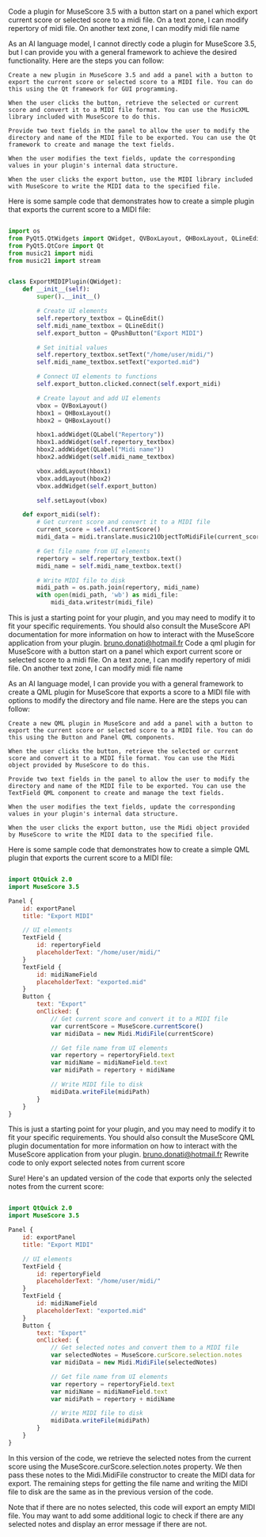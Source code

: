 Code a plugin for MuseScore 3.5 with a button start on a panel which export current score or selected score to a midi file. On a text zone, I can modify repertory of midi file. On another text zone, I can modify midi file name

As an AI language model, I cannot directly code a plugin for MuseScore 3.5, but I can provide you with a general framework to achieve the desired functionality. Here are the steps you can follow:

    Create a new plugin in MuseScore 3.5 and add a panel with a button to export the current score or selected score to a MIDI file. You can do this using the Qt framework for GUI programming.

    When the user clicks the button, retrieve the selected or current score and convert it to a MIDI file format. You can use the MusicXML library included with MuseScore to do this.

    Provide two text fields in the panel to allow the user to modify the directory and name of the MIDI file to be exported. You can use the Qt framework to create and manage the text fields.

    When the user modifies the text fields, update the corresponding values in your plugin's internal data structure.

    When the user clicks the export button, use the MIDI library included with MuseScore to write the MIDI data to the specified file.

Here is some sample code that demonstrates how to create a simple plugin that exports the current score to a MIDI file:

```python

import os
from PyQt5.QtWidgets import QWidget, QVBoxLayout, QHBoxLayout, QLineEdit, QPushButton
from PyQt5.QtCore import Qt
from music21 import midi
from music21 import stream


class ExportMIDIPlugin(QWidget):
    def __init__(self):
        super().__init__()

        # Create UI elements
        self.repertory_textbox = QLineEdit()
        self.midi_name_textbox = QLineEdit()
        self.export_button = QPushButton("Export MIDI")

        # Set initial values
        self.repertory_textbox.setText("/home/user/midi/")
        self.midi_name_textbox.setText("exported.mid")

        # Connect UI elements to functions
        self.export_button.clicked.connect(self.export_midi)

        # Create layout and add UI elements
        vbox = QVBoxLayout()
        hbox1 = QHBoxLayout()
        hbox2 = QHBoxLayout()

        hbox1.addWidget(QLabel("Repertory"))
        hbox1.addWidget(self.repertory_textbox)
        hbox2.addWidget(QLabel("Midi name"))
        hbox2.addWidget(self.midi_name_textbox)

        vbox.addLayout(hbox1)
        vbox.addLayout(hbox2)
        vbox.addWidget(self.export_button)

        self.setLayout(vbox)

    def export_midi(self):
        # Get current score and convert it to a MIDI file
        current_score = self.currentScore()
        midi_data = midi.translate.music21ObjectToMidiFile(current_score)

        # Get file name from UI elements
        repertory = self.repertory_textbox.text()
        midi_name = self.midi_name_textbox.text()

        # Write MIDI file to disk
        midi_path = os.path.join(repertory, midi_name)
        with open(midi_path, 'wb') as midi_file:
            midi_data.writestr(midi_file)
```
This is just a starting point for your plugin, and you may need to modify it to fit your specific requirements. You should also consult the MuseScore API documentation for more information on how to interact with the MuseScore application from your plugin.
bruno.donati@hotmail.fr
Code a qml plugin for MuseScore with a button start on a panel which export current score or selected score to a midi file. On a text zone, I can modify repertory of midi file. On another text zone, I can modify midi file name

As an AI language model, I can provide you with a general framework to create a QML plugin for MuseScore that exports a score to a MIDI file with options to modify the directory and file name. Here are the steps you can follow:

    Create a new QML plugin in MuseScore and add a panel with a button to export the current score or selected score to a MIDI file. You can do this using the Button and Panel QML components.

    When the user clicks the button, retrieve the selected or current score and convert it to a MIDI file format. You can use the Midi object provided by MuseScore to do this.

    Provide two text fields in the panel to allow the user to modify the directory and name of the MIDI file to be exported. You can use the TextField QML component to create and manage the text fields.

    When the user modifies the text fields, update the corresponding values in your plugin's internal data structure.

    When the user clicks the export button, use the Midi object provided by MuseScore to write the MIDI data to the specified file.

Here is some sample code that demonstrates how to create a simple QML plugin that exports the current score to a MIDI file:

```qml

import QtQuick 2.0
import MuseScore 3.5

Panel {
    id: exportPanel
    title: "Export MIDI"

    // UI elements
    TextField {
        id: repertoryField
        placeholderText: "/home/user/midi/"
    }
    TextField {
        id: midiNameField
        placeholderText: "exported.mid"
    }
    Button {
        text: "Export"
        onClicked: {
            // Get current score and convert it to a MIDI file
            var currentScore = MuseScore.currentScore()
            var midiData = new Midi.MidiFile(currentScore)

            // Get file name from UI elements
            var repertory = repertoryField.text
            var midiName = midiNameField.text
            var midiPath = repertory + midiName

            // Write MIDI file to disk
            midiData.writeFile(midiPath)
        }
    }
}
```
This is just a starting point for your plugin, and you may need to modify it to fit your specific requirements. You should also consult the MuseScore QML plugin documentation for more information on how to interact with the MuseScore application from your plugin.
bruno.donati@hotmail.fr
Rewrite code to only export selected notes from current score

Sure! Here's an updated version of the code that exports only the selected notes from the current score:

```qml

import QtQuick 2.0
import MuseScore 3.5

Panel {
    id: exportPanel
    title: "Export MIDI"

    // UI elements
    TextField {
        id: repertoryField
        placeholderText: "/home/user/midi/"
    }
    TextField {
        id: midiNameField
        placeholderText: "exported.mid"
    }
    Button {
        text: "Export"
        onClicked: {
            // Get selected notes and convert them to a MIDI file
            var selectedNotes = MuseScore.curScore.selection.notes
            var midiData = new Midi.MidiFile(selectedNotes)

            // Get file name from UI elements
            var repertory = repertoryField.text
            var midiName = midiNameField.text
            var midiPath = repertory + midiName

            // Write MIDI file to disk
            midiData.writeFile(midiPath)
        }
    }
}
```
In this version of the code, we retrieve the selected notes from the current score using the MuseScore.curScore.selection.notes property. We then pass these notes to the Midi.MidiFile constructor to create the MIDI data for export. The remaining steps for getting the file name and writing the MIDI file to disk are the same as in the previous version of the code.

Note that if there are no notes selected, this code will export an empty MIDI file. You may want to add some additional logic to check if there are any selected notes and display an error message if there are not.
